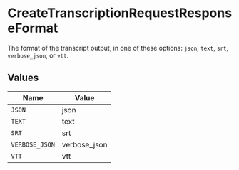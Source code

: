 # CreateTranscriptionRequestResponseFormat

The format of the transcript output, in one of these options: `json`, `text`, `srt`, `verbose_json`, or `vtt`.



## Values

| Name           | Value          |
| -------------- | -------------- |
| `JSON`         | json           |
| `TEXT`         | text           |
| `SRT`          | srt            |
| `VERBOSE_JSON` | verbose_json   |
| `VTT`          | vtt            |